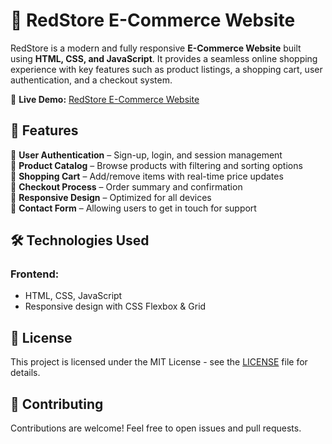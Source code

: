 # 🏬 RedStore E-Commerce Website

RedStore is a modern and fully responsive **E-Commerce Website** built using **HTML, CSS, and JavaScript**. It provides a seamless online shopping experience with key features such as product listings, a shopping cart, user authentication, and a checkout system.

🔗 **Live Demo:** [RedStore E-Commerce Website](https://bhavsarhardeep.github.io/RedStore_E-Commerce_Website/)

## 📌 Features
🔹 **User Authentication** – Sign-up, login, and session management  
🔹 **Product Catalog** – Browse products with filtering and sorting options  
🔹 **Shopping Cart** – Add/remove items with real-time price updates  
🔹 **Checkout Process** – Order summary and confirmation  
🔹 **Responsive Design** – Optimized for all devices  
🔹 **Contact Form** – Allowing users to get in touch for support  

## 🛠️ Technologies Used

### Frontend:
- HTML, CSS, JavaScript  
- Responsive design with CSS Flexbox & Grid  

## 📜 License

This project is licensed under the MIT License - see the [LICENSE](LICENSE) file for details.

## 🤝 Contributing

Contributions are welcome! Feel free to open issues and pull requests.
